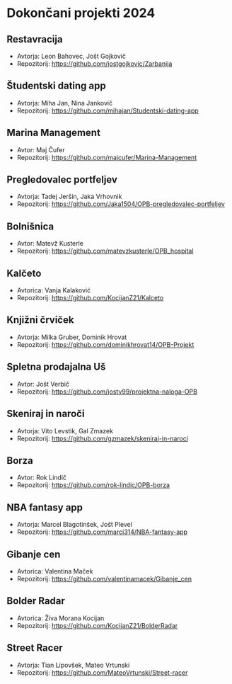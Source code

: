 # Dokončani projekti 2024

## Restavracija
* Avtorja: Leon Bahovec, Jošt Gojkovič
* Repozitorij: <https://github.com/jostgojkovic/Zarbanija>

## Študentski dating app
* Avtorja: Miha Jan, Nina Jankovič
* Repozitorij: <https://github.com/mihajan/Studentski-dating-app>

## Marina Management
* Avtor: Maj Čufer
* Repozitorij: <https://github.com/majcufer/Marina-Management>

## Pregledovalec portfeljev
* Avtorja: Tadej Jeršin, Jaka Vrhovnik
* Repozitorij: <https://github.com/Jaka1504/OPB-pregledovalec-portfeljev>

## Bolnišnica
* Avtor: Matevž Kusterle
* Repozitorij: <https://github.com/matevzkusterle/OPB_hospital>

## Kalčeto
* Avtorica: Vanja Kalaković
* Repozitorij: <https://github.com/KocijanZ21/Kalceto>

## Knjižni črviček
* Avtorja: Milka Gruber, Dominik Hrovat
* Repozitorij: <https://github.com/dominikhrovat14/OPB-Projekt>

## Spletna prodajalna Uš
* Avtor: Jošt Verbič
* Repozitorij: <https://github.com/jostv99/projektna-naloga-OPB>

## Skeniraj in naroči
* Avtorja: Vito Levstik, Gal Zmazek
* Repozitorij: <https://github.com/gzmazek/skeniraj-in-naroci>

## Borza
* Avtor: Rok Lindič
* Repozitorij: <https://github.com/rok-lindic/OPB-borza>

## NBA fantasy app
* Avtorja: Marcel Blagotinšek, Jošt Plevel
* Repozitorij: <https://github.com/marci314/NBA-fantasy-app>

## Gibanje cen
* Avtorica: Valentina Maček
* Repozitorij: <https://github.com/valentinamacek/Gibanje_cen>

## Bolder Radar
* Avtorica: Živa Morana Kocijan
* Repozitorij: <https://github.com/KocijanZ21/BolderRadar>

## Street Racer
* Avtorja: Tian Lipovšek, Mateo Vrtunski
* Repozitorij: <https://github.com/MateoVrtunski/Street-racer>
